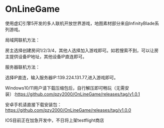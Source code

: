 # OnLineGame
使用虚幻引擎5开发的多人联机开放世界游戏，地图素材部分来自InfinityBlade系列游戏。


局域网联机方法：

房主选择创建房间1/2/3/4，其他人选择加入游戏即可。如若搜索不到，可以让房主提供设备IP地址，其他设备IP直连即可。

服务器联机方法：

选择IP直连，输入服务器IP:139.224.131.77,进入游戏即可。

Windows10/11用户请下载压缩包后，自行解压即可畅玩（无需安装）:https://github.com/pzy2000/OnLineGame/releases/tag/v1.0.1

安卓手机请直接下载安装包：https://github.com/pzy2000/OnLineGame/releases/tag/v1.0.0

IOS目前正在加急开发中，不日将上架testflight商店
